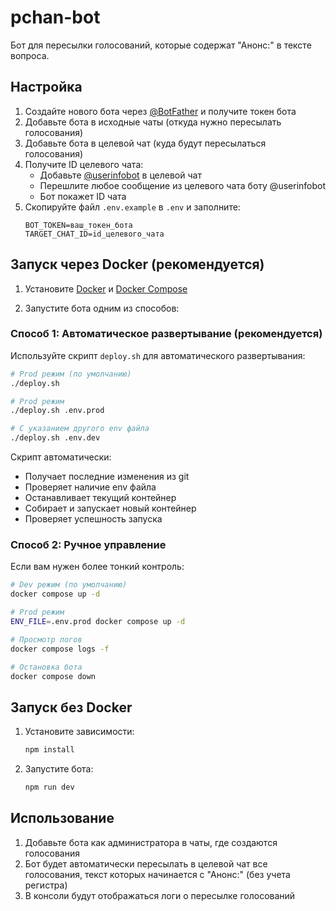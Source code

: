 # pchan-bot

Бот для пересылки голосований, которые содержат "Анонс:" в тексте вопроса.

## Настройка

1. Создайте нового бота через [@BotFather](https://t.me/BotFather) и получите токен бота
2. Добавьте бота в исходные чаты (откуда нужно пересылать голосования)
3. Добавьте бота в целевой чат (куда будут пересылаться голосования)
4. Получите ID целевого чата:
   - Добавьте [@userinfobot](https://t.me/userinfobot) в целевой чат
   - Перешлите любое сообщение из целевого чата боту @userinfobot
   - Бот покажет ID чата
5. Скопируйте файл `.env.example` в `.env` и заполните:
   ```
   BOT_TOKEN=ваш_токен_бота
   TARGET_CHAT_ID=id_целевого_чата
   ```

## Запуск через Docker (рекомендуется)

1. Установите [Docker](https://docs.docker.com/get-docker/) и [Docker Compose](https://docs.docker.com/compose/install/)

2. Запустите бота одним из способов:

### Способ 1: Автоматическое развертывание (рекомендуется)

Используйте скрипт `deploy.sh` для автоматического развертывания:

```bash
# Prod режим (по умолчанию)
./deploy.sh

# Prod режим
./deploy.sh .env.prod

# С указанием другого env файла
./deploy.sh .env.dev
```

Скрипт автоматически:

- Получает последние изменения из git
- Проверяет наличие env файла
- Останавливает текущий контейнер
- Собирает и запускает новый контейнер
- Проверяет успешность запуска

### Способ 2: Ручное управление

Если вам нужен более тонкий контроль:

```bash
# Dev режим (по умолчанию)
docker compose up -d

# Prod режим
ENV_FILE=.env.prod docker compose up -d

# Просмотр логов
docker compose logs -f

# Остановка бота
docker compose down
```

## Запуск без Docker

1. Установите зависимости:

   ```bash
   npm install
   ```

2. Запустите бота:
   ```bash
   npm run dev
   ```

## Использование

1. Добавьте бота как администратора в чаты, где создаются голосования
2. Бот будет автоматически пересылать в целевой чат все голосования, текст которых начинается с "Анонс:" (без учета регистра)
3. В консоли будут отображаться логи о пересылке голосований
